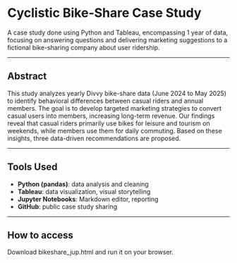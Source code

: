 # Cyclistic Bike-Share Case Study
A case study done using Python and Tableau, encompassing 1 year of data, focusing on answering questions and delivering marketing suggestions to a fictional bike-sharing company about user ridership.

---

## Abstract

This study analyzes yearly Divvy bike-share data (June 2024 to May 2025) to identify behavioral differences between casual riders and annual members. The goal is to develop targeted marketing strategies to convert casual users into members, increasing long-term revenue. Our findings reveal that casual riders primarily use bikes for leisure and tourism on weekends, while members use them for daily commuting. Based on these insights, three data-driven recommendations are proposed.

---

## Tools Used

- **Python (pandas)**: data analysis and cleaning
- **Tableau**: data visualization, visual storytelling
- **Jupyter Notebooks**: Markdown editor, reporting
- **GitHub**: public case study sharing

---

## How to access

Download bikeshare_jup.html and run it on your browser.
